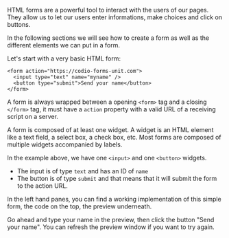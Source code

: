 HTML forms are a powerful tool to interact with the users of our pages. They allow us to let our users enter informations, make choices and click on buttons.

In the following sections we will see how to create a form as well as the different elements we can put in a form.

Let's start with a very basic HTML form:

```
<form action="https://codio-forms-unit.com">
  <input type="text" name="myname" />
  <button type="submit">Send your name</button>
</form>
```

A form is always wrapped between a opening `<form>` tag and a closing `</form>` tag, it must have a `action` property with a valid URL of a receiving script on a server.

A form is composed of at least one widget. A widget is an HTML element like a text field, a select box, a check box, etc. Most forms are composed of multiple widgets accompanied by labels.

In the example above, we have one `<input>` and one `<button>` widgets.
- The input is of type `text` and has an ID of `name`
- The button is of type `submit` and that means that it will submit the form to the action URL.

In the left hand panes, you can find a working implementation of this simple form, the code on the top, the preview underneath.

Go ahead and type your name in the preview, then click the button "Send your name".
You can refresh the preview window if you want to try again.